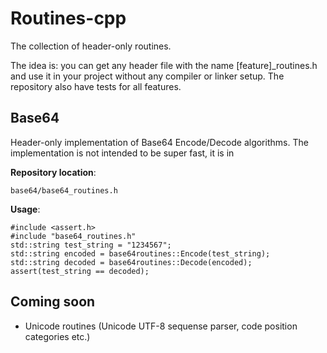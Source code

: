 # Routines-cpp #

The collection of header-only routines.

The idea is: you can get any header file with the name [feature]_routines.h and use it in your project without any compiler or linker setup. The repository also have tests for all features.

## Base64 ##
Header-only implementation of Base64 Encode/Decode algorithms. The implementation is not intended to be super fast, it is in

__Repository location__:

    base64/base64_routines.h

__Usage__:
    
    #include <assert.h>
    #include "base64_routines.h"
    std::string test_string = "1234567";
    std::string encoded = base64routines::Encode(test_string);
    std::string decoded = base64routines::Decode(encoded);
    assert(test_string == decoded);

## Coming soon ##
*  Unicode routines (Unicode UTF-8 sequense parser, code position categories etc.)
